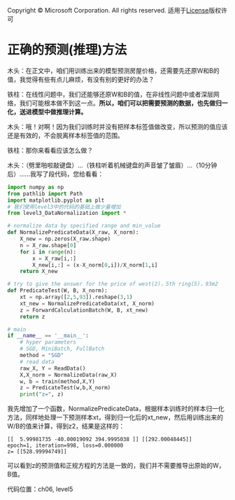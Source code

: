 Copyright © Microsoft Corporation. All rights reserved.
  适用于[License](https://github.com/Microsoft/ai-edu/blob/master/LICENSE.md)版权许可

# 正确的预测(推理)方法

木头：在正文中，咱们用训练出来的模型预测房屋价格，还需要先还原W和B的值，我觉得有些有点儿麻烦，有没有别的更好的办法？

铁柱：在线性问题中，我们还能够还原W和B的值，在非线性问题中或者深层网络，我们可能根本做不到这一点。**所以，咱们可以把需要预测的数据，也先做归一化，送进模型中做推理计算。**

木头：哦！对啊！因为我们训练时并没有把样本标签值做改变，所以预测的值应该还是有效的，不会脱离样本标签值的范围。

铁柱：那你来看看应该怎么做？

木头：（劈里啪啦敲键盘）...（铁柱听着机械键盘的声音皱了皱眉）...（10分钟后）......我写了段代码，您给看看：
```Python
import numpy as np
from pathlib import Path
import matplotlib.pyplot as plt
# 我们使用level3中的代码的基础上做少量增加
from level3_DataNormalization import *

# normalize data by specified range and min_value
def NormalizePredicateData(X_raw, X_norm):
    X_new = np.zeros(X_raw.shape)
    n = X_raw.shape[0]
    for i in range(n):
        x = X_raw[i,:]
        X_new[i,:] = (x-X_norm[0,i])/X_norm[1,i]
    return X_new

# try to give the answer for the price of west(2)，5th ring(5)，93m2
def PredicateTest(W, B, X_norm):
    xt = np.array([2,5,93]).reshape(3,1)
    xt_new = NormalizePredicateData(xt, X_norm)
    z = ForwardCalculationBatch(W, B, xt_new)
    return z

# main
if __name__ == '__main__':
    # hyper parameters
    # SGD, MiniBatch, FullBatch
    method = "SGD"
    # read data
    raw_X, Y = ReadData()
    X,X_norm = NormalizeData(raw_X)
    w, b = train(method,X,Y)
    z = PredicateTest(w,b,X_norm)
    print("z=", z)
```

我先增加了一个函数，NormalizePredicateData，根据样本训练时的样本归一化方法，同样地处理一下预测样本xt，得到归一化后的xt_new，然后用训练出来的W/B的值来计算，得到z2，结果是这样的：
```
[[  5.99981735 -40.00019092 394.9995038 ]] [[292.00048445]]
epoch=1, iteration=998, loss=0.000000
z= [[528.99994749]]
```
可以看到z的预测值和正规方程的方法是一致的，我们并不需要推导出原始的W，B值。

代码位置：ch06, level5
